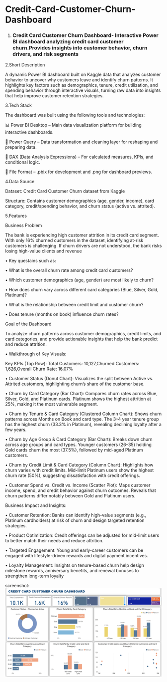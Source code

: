 # Credit-Card-Customer-Churn-Dashboard
1. ### Credit Card Customer Churn Dashboard- Interactive Power BI dashboard analyzing credit card customer churn.Provides insights into customer behavior, churn drivers, and risk segments

2.Short Description

A dynamic Power BI dashboard built on Kaggle data that analyzes customer behavior to uncover why customers leave and identify churn patterns. It highlights key factors such as demographics, tenure, credit utilization, and spending behavior through interactive visuals, turning raw data into insights that help improve customer retention strategies.

3.Tech Stack

The dashboard was built using the following tools and technologies:

📊 Power BI Desktop – Main data visualization platform for building interactive dashboards.

🔄 Power Query – Data transformation and cleaning layer for reshaping and preparing data.

🧮 DAX (Data Analysis Expressions) – For calculated measures, KPIs, and conditional logic.

📁 File Format – .pbix for development and .png for dashboard previews.


4.Data Source

Dataset: Credit Card Customer Churn dataset from Kaggle

Structure: Contains customer demographics (age, gender, income), card category, credit/spending behavior, and churn status (active vs. attrited).

5.Features

Business Problem

The bank is experiencing high customer attrition in its credit card segment. With only 16% churned customers in the dataset, identifying at-risk customers is challenging. If churn drivers are not understood, the bank risks losing high-value clients and revenue

• Key questains such as:

  • What is the overall churn rate among credit card customers?

  • Which customer demographics (age, gender) are most likely to churn?

  • How does churn vary across different card categories (Blue, Silver, Gold, Platinum)?

  • What is the relationship between credit limit and customer churn?

  • Does tenure (months on book) influence churn rates?

  
  Goal of the Dashboard

To analyze churn patterns across customer demographics, credit limits, and card categories, and provide actionable insights that help the bank predict and reduce attrition.

• Walkthrough of Key Visuals:

  Key KPIs (Top Row): Total Customers: 10,127,Churned Customers: 1,626,Overall Churn Rate: 16.07%

  • Customer Status (Donut Chart): Visualizes the split between Active vs. Attrited customers, highlighting churn’s share of the customer base.

  • Churn by Card Category (Bar Chart): Compares churn rates across Blue, Silver, Gold, and Platinum cards. Platinum shows the highest attrition at 25%, making it      the most vulnerable segment.

  • Churn by Tenure & Card Category (Clustered Column Chart): Shows churn patterns across Months on Book and card type. The 3–4 year tenure group has the highest       churn (33.3% in Platinum), revealing declining loyalty after a few years.

  • Churn by Age Group & Card Category (Bar Chart): Breaks down churn across age groups and card types. Younger customers (26–35) holding Gold cards churn the most    (37.5%), followed by mid-aged Platinum customers.

   • Churn by Credit Limit & Card Category (Column Chart): Highlights how churn varies with credit limits. Mid-limit Platinum users show the highest churn rate          (50%), suggesting dissatisfaction with credit offerings.

  • Customer Spend vs. Credit vs. Income (Scatter Plot): Maps customer income, spend, and credit behavior against churn outcomes. Reveals that churn patterns           differ notably between Gold and Platinum users.


Business Impact and Insights:

• Customer Retention: Banks can identify high-value segments (e.g., Platinum cardholders) at risk of churn and design targeted retention strategies.

• Product Optimization: Credit offerings can be adjusted for mid-limit users to better match their needs and reduce attrition.

• Targeted Engagement: Young and early-career customers can be engaged with lifestyle-driven rewards and digital payment incentives.

• Loyalty Management: Insights on tenure-based churn help design milestone rewards, anniversary benefits, and renewal bonuses to strengthen long-term loyalty

screenshot:
![Credit Card Customer Churn Dashboard](Dashboard%20Snapshot-%20Credit%20Card%20%20Customer%20Churn%20Dashboard.png)




